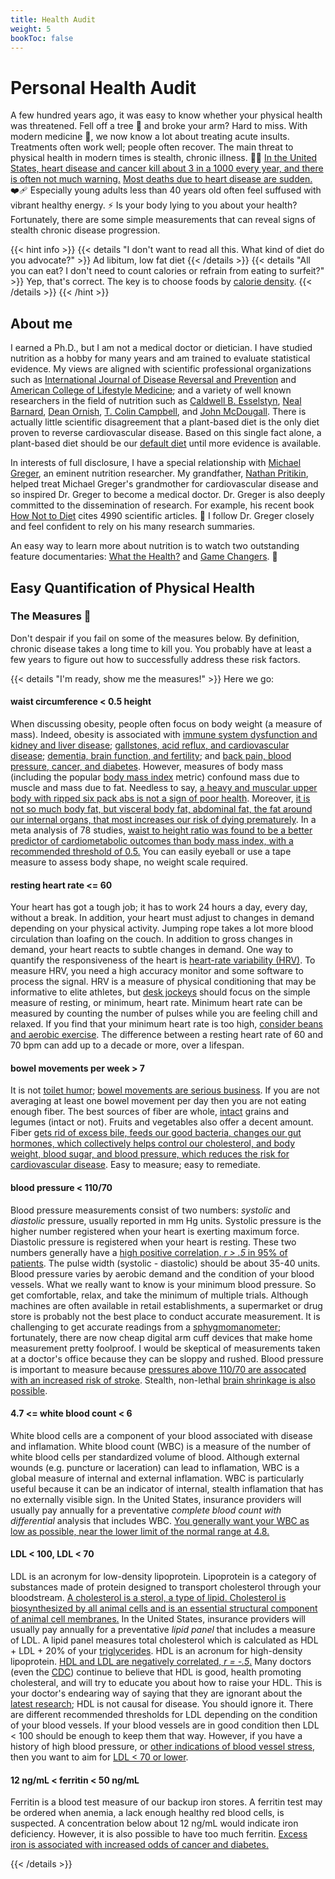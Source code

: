 ```yaml
---
title: Health Audit
weight: 5
bookToc: false
---
```


# Personal Health Audit

A few hundred years ago, it was easy to know whether your physical health was threatened. Fell off a tree 🌳 and broke your arm? Hard to miss. With modern medicine 💊, we now know a lot about treating acute insults. Treatments often work well; people often recover. The main threat to physical health in modern times is stealth, chronic illness. 🥷🏻 [In the United States, heart disease and cancer kill about 3 in a 1000 every year, and there is often not much warning.](https://www.cdc.gov/nchs/products/databriefs/db427.htm) [Most deaths due to heart disease are sudden.](https://nutritionfacts.org/video/how-to-reduce-the-risk-of-sudden-death/) ❤️‍🩹 Especially young adults less than 40 years old often feel suffused with vibrant healthy energy. ⚡ Is your body lying to you about your health? Fortunately, there are some simple measurements that can reveal signs of stealth chronic disease progression.

{{< hint info >}}
{{< details "I don't want to read all this. What kind of diet do you advocate?" >}}
Ad libitum, low fat diet
{{< /details >}}
{{< details "All you can eat? I don't need to count calories or refrain from eating to surfeit?" >}}
Yep, that's correct. The key is to choose foods by [calorie density](ucdim-energydensitychart.pdf).
{{< /details >}}
{{< /hint >}}

## About me

I earned a Ph.D., but I am not a medical doctor or dietician. I have studied nutrition as a hobby for many years and am trained to evaluate statistical evidence. My views are aligned with scientific professional organizations such as [International Journal of Disease Reversal and Prevention](https://www.ijdrp.org) and [American College of Lifestyle Medicine](https://www.lifestylemedicine.org/); and a variety of well known researchers in the field of nutrition such as [Caldwell B. Esselstyn](https://en.wikipedia.org/wiki/Caldwell_Esselstyn), [Neal Barnard](https://www.pcrm.org), [Dean Ornish](https://www.ornish.com/), [T. Colin Campbell](https://nutritionstudies.org/), and [John McDougall](https://www.drmcdougall.com/). There is actually little scientific disagreement that a plant-based diet is the only diet proven to reverse cardiovascular disease. Based on this single fact alone, a plant-based diet should be our [default diet](https://nutritionfacts.org/video/taking-personal-responsibility-for-your-health/) until more evidence is available.

In interests of full disclosure, I have a special relationship with [Michael Greger](https://nutritionfacts.org/video/the-story-of-nutritionfacts-org/), an eminent nutrition researcher. My grandfather, [Nathan Pritikin](https://www.youtube.com/watch?v=qOj4rzSkqok), helped treat Michael Greger's grandmother for cardiovascular disease and so inspired Dr. Greger to become a medical doctor. Dr. Greger is also deeply committed to the dissemination of research. For example, his recent book [How Not to Diet](https://nutritionfacts.org/book/how-not-to-diet/) cites 4990 scientific articles. 🤯 I follow Dr. Greger closely and feel confident to rely on his many research summaries.

An easy way to learn more about nutrition is to watch two outstanding feature documentaries: [What the Health?](https://www.whatthehealthfilm.com/) and [Game Changers](https://gamechangersmovie.com/). 🎥

## Easy Quantification of Physical Health

### The Measures 📐

Don't despair if you fail on some of the measures below. By definition, chronic disease takes a long time to kill you. You probably have at least a few years to figure out how to successfully address these risk factors.

{{< details "I'm ready, show me the measures!" >}}
Here we go:

#### waist circumference \< 0.5 height

When discussing obesity, people often focus on body weight (a measure of mass). Indeed, obesity is associated with [immune system dysfunction and kidney and liver disease](https://nutritionfacts.org/video/the-effects-of-obesity-on-the-immune-system-and-kidney-and-liver-diseases/); [gallstones, acid reflux, and cardiovascular disease](https://nutritionfacts.org/video/the-effects-of-obesity-on-gallstones-acid-reflux-and-cardiovascular-disease/); [dementia, brain function, and fertility](https://nutritionfacts.org/video/the-effects-of-obesity-on-dementia-brain-function-and-fertility/); and [back pain, blood pressure, cancer, and diabetes](https://nutritionfacts.org/video/the-effects-of-obesity-on-back-pain-blood-pressure-cancer-and-diabetes/). However, measures of body mass (including the popular [body mass index](https://www.nhlbi.nih.gov/health/educational/lose_wt/BMI/bmicalc.htm) metric) confound mass due to muscle and mass due to fat. Needless to say, [a heavy and muscular upper body with ripped six pack abs is not a sign of poor health](https://www.greatveganathletes.com/nimai-delgado-vegan-bodybuilder/). Moreover, [it is not so much body fat, but visceral body fat, abdominal fat, the fat around our internal organs, that most increases our risk of dying prematurely](https://nutritionfacts.org/video/keep-your-waist-circumference-to-less-than-half-your-height/). In a meta analysis of 78 studies, [waist to height ratio was found to be a better predictor of cardiometabolic outcomes than body mass index, with a recommended threshold of 0.5.](https://pubmed.ncbi.nlm.nih.gov/20819243/) You can easily eyeball or use a tape measure to assess body shape, no weight scale required.

#### resting heart rate \<= 60

Your heart has got a tough job; it has to work 24 hours a day, every day, without a break. In addition, your heart must adjust to changes in demand depending on your physical activity. Jumping rope takes a lot more blood circulation than loafing on the couch. In addition to gross changes in demand, your heart reacts to subtle changes in demand. One way to quantify the responsiveness of the heart is [heart-rate variability (HRV)](https://www.health.harvard.edu/blog/heart-rate-variability-new-way-track-well-2017112212789). To measure HRV, you need a high accuracy monitor and some software to process the signal. HRV is a measure of physical conditioning that may be informative to elite athletes, but [desk jockeys](https://www.theguardian.com/commentisfree/2015/mar/30/desk-jockey-unhealthy-safer-office-environment) should focus on the simple measure of resting, or minimum, heart rate. Minimum heart rate can be measured by counting the number of pulses while you are feeling chill and relaxed. If you find that your minimum heart rate is too high, [consider beans and aerobic exercise](https://nutritionfacts.org/video/slow-beating-heart-beans-vs-exercise/). The difference between a resting heart rate of 60 and 70 bpm can add up to a decade or more, over a lifespan.

#### bowel movements per week > 7

It is not [toilet humor](https://xkcd.com/229/); [bowel movements are serious business](https://nutritionfacts.org/video/how-many-bowel-movements-should-you-have-every-day/). If you are not averaging at least one bowel movement per day then you are not eating enough fiber. The best sources of fiber are whole, [intact](https://nutritionfacts.org/video/how-to-cultivate-a-healthy-gut-microbiome-with-food/) grains and legumes (intact or not). Fruits and vegetables also offer a decent amount. Fiber [gets rid of excess bile, feeds our good bacteria, changes our gut hormones, which collectively helps control our cholesterol, and body weight, blood sugar, and blood pressure, which reduces the risk for cardiovascular disease](https://nutritionfacts.org/video/the-five-to-one-fiber-rule/). Easy to measure; easy to remediate.

#### blood pressure \< 110/70

Blood pressure measurements consist of two numbers: *systolic* and *diastolic* pressure, usually reported in mm Hg units. Systolic pressure is the higher number registered when your heart is exerting maximum force. Diastolic pressure is registered when your heart is resting. These two numbers generally have a [high positive correlation, *r > .5* in 95% of patients](https://pubmed.ncbi.nlm.nih.gov/18192832/). The pulse width (systolic - diastolic) should be about 35-40 units. Blood pressure varies by aerobic demand and the condition of your blood vessels. What we really want to know is your minimum blood pressure. So get comfortable, relax, and take the minimum of multiple trials. Although machines are often available in retail establishments, a supermarket or drug store is probably not the best place to conduct accurate measurement. It is challenging to get accurate readings from a [sphygmomanometer](https://www.explainxkcd.com/wiki/index.php/2060:_Hygrometer); fortunately, there are now cheap digital arm cuff devices that make home measurement pretty foolproof. I would be skeptical of measurements taken at a doctor's office because they can be sloppy and rushed. Blood pressure is important to measure because [pressures above 110/70 are assocated with an increased risk of stroke](https://nutritionfacts.org/video/what-the-new-blood-pressure-range-guidelines-mean/). Stealth, non-lethal [brain shrinkage is also possible](https://nutritionfacts.org/video/higher-blood-pressure-may-lead-to-brain-shrinkage/).

#### 4.7 \<= white blood count \< 6

White blood cells are a component of your blood associated with disease and inflamation. White blood count (WBC) is a measure of the number of white blood cells per standardized volume of blood. Although external wounds (e.g. puncture or laceration) can lead to inflamation, WBC is a global measure of internal and external inflamation. WBC is particularly useful because it can be an indicator of internal, stealth inflamation that has no externally visible sign. In the United States, insurance providers will usually pay annually for a preventative *complete blood count with differential* analysis that includes WBC. [You generally want your WBC as low as possible, near the lower limit of the normal range at 4.8.](https://nutritionfacts.org/video/what-is-the-ideal-white-blood-cell-count/)

#### LDL \< 100, LDL \< 70

LDL is an acronym for low-density lipoprotein. Lipoprotein is a category of substances made of protein designed to transport cholesterol through your bloodstream. [A cholesterol is a sterol, a type of lipid. Cholesterol is biosynthesized by all animal cells and is an essential structural component of animal cell membranes.](https://en.wikipedia.org/wiki/Cholesterol) In the United States, insurance providers will usually pay annually for a preventative *lipid panel* that includes a measure of LDL. A lipid panel measures total cholesterol which is calculated as HDL + LDL + 20% of your [triglycerides](https://en.wikipedia.org/wiki/Triglyceride). HDL is an acronum for high-density lipoprotein. [HDL and LDL are negatively correlated, *r = -.5*.](https://www.sciencedirect.com/science/article/pii/S0002929717303919) Many doctors (even the [CDC](https://www.cdc.gov/cholesterol/ldl_hdl.htm)) continue to believe that HDL is good, health promoting cholesteral, and will try to educate you about how to raise your HDL. This is your doctor's endearing way of saying that they are ignorant about the [latest research](https://nutritionfacts.org/video/is-it-better-to-drink-little-alcohol-than-none-at-all/); HDL is not causal for disease. You should ignore it. There are different recommended thresholds for LDL depending on the condition of your blood vessels. If your blood vessels are in good condition then LDL \< 100 should be enough to keep them that way. However, if you have a history of high blood pressure, or [other indications of blood vessel stress](https://www.bmj.com/content/353/bmj.i2416), then you want to aim for [LDL \< 70 or lower](https://nutritionfacts.org/video/can-cholesterol-get-too-low/).

#### 12 ng/mL \< ferritin \< 50 ng/mL

Ferritin is a blood test measure of our backup iron stores. A ferritin test may be ordered when anemia, a lack enough healthy red blood cells, is suspected. A concentration below about 12 ng/mL would indicate iron deficiency. However, it is also possible to have too much ferritin. [Excess iron is associated with increased odds of cancer and diabetes.](https://nutritionfacts.org/video/donating-blood-to-prevent-cancer/)

{{< /details >}}

